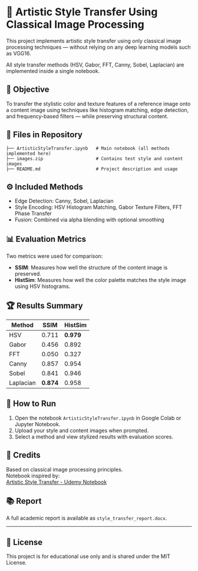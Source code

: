 # 🎨 Artistic Style Transfer Using Classical Image Processing

This project implements artistic style transfer using only classical image processing techniques — without relying on any deep learning models such as VGG16.

All style transfer methods (HSV, Gabor, FFT, Canny, Sobel, Laplacian) are implemented inside a single notebook.

## 🧠 Objective

To transfer the stylistic color and texture features of a reference image onto a content image using techniques like histogram matching, edge detection, and frequency-based filters — while preserving structural content.

## 📄 Files in Repository

```
├── ArtisticStyleTransfer.ipynb   # Main notebook (all methods implemented here)
├── images.zip                    # Contains test style and content images
├── README.md                     # Project description and usage
```

## ⚙️ Included Methods

- Edge Detection: Canny, Sobel, Laplacian
- Style Encoding: HSV Histogram Matching, Gabor Texture Filters, FFT Phase Transfer
- Fusion: Combined via alpha blending with optional smoothing

## 📊 Evaluation Metrics

Two metrics were used for comparison:
- **SSIM**: Measures how well the structure of the content image is preserved.
- **HistSim**: Measures how well the color palette matches the style image using HSV histograms.

## 🏆 Results Summary

| Method       | SSIM        | HistSim     |
|--------------|-------------|-------------|
| HSV          | 0.711       | **0.979**   |
| Gabor        | 0.456       | 0.892       |
| FFT          | 0.050       | 0.327       |
| Canny        | 0.857       | 0.954       |
| Sobel        | 0.841       | 0.946       |
| Laplacian    | **0.874**   | 0.958       |

## 🚀 How to Run

1. Open the notebook `ArtisticStyleTransfer.ipynb` in Google Colab or Jupyter Notebook.
2. Upload your style and content images when prompted.
3. Select a method and view stylized results with evaluation scores.

## 📌 Credits

Based on classical image processing principles.  
Notebook inspired by:  
[Artistic Style Transfer - Udemy Notebook](https://github.com/ayyucekizrak/Udemy_DerinOgrenmeyeGiris/blob/master/Evrisimli_Sinir_Aglari/Artistik_Stil_Transferi/ArtistikStilTransferi.ipynb)

## 📚 Report

A full academic report is available as `style_transfer_report.docx`.

---

## 🧾 License

This project is for educational use only and is shared under the MIT License.
